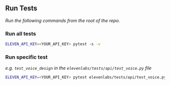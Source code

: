 

## Run Tests

_Run the following commands from the root of the repo._

### Run all tests
```sh
ELEVEN_API_KEY=<YOUR_API_KEY> pytest -s -v
```

### Run specific test
_e.g. `test_voice_design` in the `elevenlabs/tests/api/test_voice.py` file_
```sh
ELEVEN_API_KEY=<YOUR_API_KEY> pytest elevenlabs/tests/api/test_voice.py::test_voice_design -s -v
```
